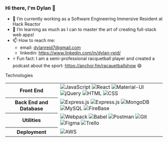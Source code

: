 ### Hi there, I'm Dylan 👋

<!--
**dylanreid7/dylanreid7** is a ✨ _special_ ✨ repository because its `README.md` (this file) appears on your GitHub profile.

Here are some ideas to get you started:

- 🔭 I’m currently working on ...
- 🌱 I’m currently learning ...
- 👯 I’m looking to collaborate on ...
- 🤔 I’m looking for help with ...
- 💬 Ask me about ...
- 📫 How to reach me: ...
- 😄 Pronouns: ...
- ⚡ Fun fact: ...
-->

- 🔭 I’m currently working as a Software Engineering Immersive Resident at Hack Reactor
- 🌱 I’m learning as much as I can to master the art of creating full-stack web apps!
- 📫 How to reach me:
     - email: dylanreid7@gmail.com
     - linkedin: https://www.linkedin.com/in/dylan-reid/
- ⚡ Fun fact: I am a semi-professional racquetball player and created a podcast about the sport: https://anchor.fm/racauetballshow 😄

Technologies
<table>
  <tbody>
    <tr>
      <th>Front End</th>
      <td>
        <img alt="JavaScript" src="https://img.shields.io/badge/javascript%20-%23323330.svg?&style=for-the-badge&logo=javascript&logoColor=%23F7DF1E" />
        <img alt="React" src="https://img.shields.io/badge/react%20-%2320232a.svg?&style=for-the-badge&logo=react&logoColor=%2361DAFB" />
        <img alt="Material-UI" src="https://img.shields.io/badge/-Material--UI-%230081CB?&style=for-the-badge&logo=material-ui&logoColor=white" />
        <img alt="jQuery" src="https://img.shields.io/badge/jquery%20-%23323330.svg?&style=for-the-badge&logo=jquery&logoColor=%0769AD">
        <img alt="HTML" src="https://img.shields.io/badge/html5%20-%23E34F26.svg?&style=for-the-badge&logo=html5&logoColor=white" />
        <img alt="CSS" src="https://img.shields.io/badge/css3%20-%231572B6.svg?&style=for-the-badge&logo=css3&logoColor=white" />
      </td>
    </tr>
    <tr>
      <th>Back End and Database</th>
      <td>
        <img alt="Express.js" src="https://img.shields.io/badge/express.js-%23404d59.svg?&style=for-the-badge"/>
        <img alt="Express.js" src="https://img.shields.io/badge/nodejs%20-%23323330.svg?&style=for-the-badge&logo=nodejs&logoColor=3c873a"/>
        <img alt="MongoDB" src="https://img.shields.io/badge/mongodb%20-%23323330.svg?&style=for-the-badge&logo=mongodb&logoColor=%4DB33D"/>
        <img alt="MySQL" src="https://img.shields.io/badge/mysql%20-%23323330.svg?&style=for-the-badge&logo=mysql&logoColor=00758F"/>
        <img alt="FireBase" src="https://img.shields.io/badge/firebase%20-%23323330.svg?&style=for-the-badge&logo=firebase&logoColor=FFA611"/>
      </td>
    </tr>
    <tr>
      <th>Utilities</th>
      <td>
        <img alt="Webpack" src="https://img.shields.io/badge/webpack%20-%2320232a.svg?&style=for-the-badge&logo=webpack&logoColor=%2361DAFB" />
        <img alt="Babel" src="https://img.shields.io/badge/Babel-F9DC3e?style=for-the-badge&logo=babel&logoColor=black" />
        <img alt="Postman" src="https://img.shields.io/badge/Postman-FF6C37?style=for-the-badge&logo=postman&logoColor=red" />
        <img alt="Git" src="https://img.shields.io/badge/Git-F05032?style=for-the-badge&logo=git&logoColor=white" />
        <img alt="Figma" src="https://img.shields.io/badge/figma%20-%23323330.svg?&style=for-the-badge&logo=figma&logoColor=b67148" />
        <img alt="Trello" src="https://img.shields.io/badge/Trello-%23026AA7.svg?&style=for-the-badge&logo=Trello&logoColor=white"/>
      </td>
    </tr>
    <tr>
      <th>Deployment</th>
      <td>
        <img alt="AWS" src="https://img.shields.io/badge/Amazon_AWS-232F3E?style=for-the-badge&logo=amazon-aws&logoColor=white" />
      </td>
    </tr>
  </tbody>
</table>

